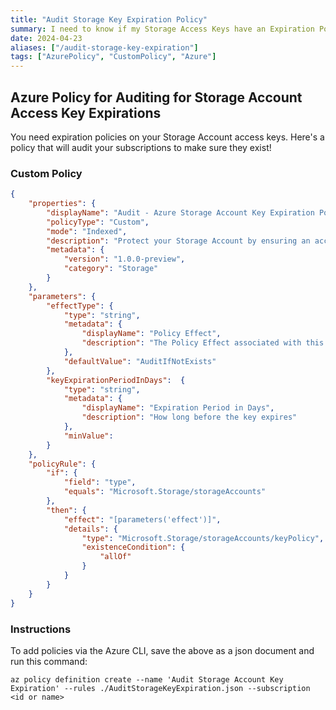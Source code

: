 ```yaml
---
title: "Audit Storage Key Expiration Policy"
summary: I need to know if my Storage Access Keys have an Expiration Policy or not
date: 2024-04-23
aliases: ["/audit-storage-key-expiration"]
tags: ["AzurePolicy", "CustomPolicy", "Azure"]
---
```


## Azure Policy for Auditing for Storage Account Access Key Expirations

You need expiration policies on your Storage Account access keys. Here's a policy that will audit your subscriptions to make sure they exist!

### Custom Policy

```json {linenos=true}
{
    "properties": {
        "displayName": "Audit - Azure Storage Account Key Expiration Policy",
        "policyType": "Custom",
        "mode": "Indexed",
        "description": "Protect your Storage Account by ensuring an access key expiration policy exists",
        "metadata": {
            "version": "1.0.0-preview",
            "category": "Storage"
        }
    },
    "parameters": {
        "effectType": {
            "type": "string",
            "metadata": {
                "displayName": "Policy Effect",
                "description": "The Policy Effect associated with this Policy Definition"
            },
            "defaultValue": "AuditIfNotExists"
        },
        "keyExpirationPeriodInDays":  {
            "type": "string",
            "metadata": {
                "displayName": "Expiration Period in Days",
                "description": "How long before the key expires"
            },
            "minValue": 
        }
    },
    "policyRule": {
        "if": {
            "field": "type",
            "equals": "Microsoft.Storage/storageAccounts"
        },
        "then": {
            "effect": "[parameters('effect')]",
            "details": {
                "type": "Microsoft.Storage/storageAccounts/keyPolicy",
                "existenceCondition": {
                    "allOf"
                }
            }
        }
    }
}
```

### Instructions

To add policies via the Azure CLI, save the above as a json document and run this command:

`az policy definition create --name 'Audit Storage Account Key Expiration' --rules ./AuditStorageKeyExpiration.json --subscription <id or name>`
